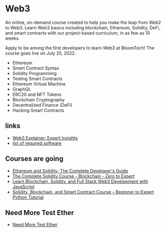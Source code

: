 # Web3

An online, on-demand course created to help you make the leap from Web2 to Web3. Learn Web3 basics including blockchain, Ethereum, Solidity, DeFi, and smart contracts with our project-based curriculum, in as few as 10 weeks.

Apply to be among the first developers to learn Web3 at BloomTech! The course goes live on July 25, 2022.

  - Ethereum
  - Smart Contract Syntax
  - Solidity Programming
  - Testing Smart Contracts
  - Ethereum Virtual Machine
  - GraphQL
  - ERC20 and NFT Tokens
  - Blockchain Cryptography
  - Decentralized Finance (DeFi)
  - Hacking Smart Contracts

## links
- [Web3 Explainer: Expert Insights](https://www.youtube.com/watch?v=iq5LzePeJ5A)
- [list of required software](https://docs.google.com/document/d/1LBUBPVqxdpN8rOYMnn9rs-bcrOOC6RIdAJIqgrcsob8/preview)

##  Courses are going

-   [Ethereum and Solidity: The Complete Developer's Guide](https://github.com/web3-nfts/ethereum-and-solidity_the-complete-developers-guide)
-   [The Complete Solidity Course - Blockchain - Zero to Expert](https://github.com/web3-nfts/the-complete-solidity-course-blockchain-zero-to-expert)
-   [Learn Blockchain, Solidity, and Full Stack Web3 Development with JavaScript](Curricula/Learn-Blockchain_Solidity_and_Full-Stack-Web3-Development-with-JavaScript/README.md)
-   [Solidity, Blockchain, and Smart Contract Course – Beginner to Expert Python Tutorial](Curricula/Solidity_Blockchain_and_Smart-Contract-Course%E2%80%93Beginner-to-Expert-Python-Tutorial/README.md)

##  Need More Test Ether

- [Need More Test Ether](Ref/README.md)
